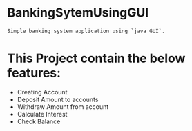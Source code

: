 
# BankingSytemUsingGUI

    Simple banking system application using `java GUI`.

# This Project contain the below features:

  * Creating Account
  * Deposit Amount to accounts
  * Withdraw Amount from account
  * Calculate Interest
  * Check Balance


